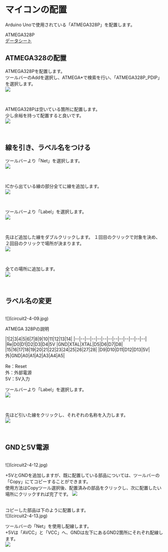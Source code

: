 # マイコンの配置

Arduino Unoで使用されている「ATMEGA328P」を配置します。

ATMEGA328P
<br>
[データシート](
http://www.atmel.com/images/Atmel-8271-8-bit-AVR-Microcontroller-ATmega48A-48PA-88A-88PA-168A-168PA-328-328P_datasheet_Complete.pdf)


## ATMEGA328の配置


ATMEGA328Pを配置します。
<br>
ツールバーのAddを選択し、ATMEGA*で検索を行い、「ATMEGA328P_PDIP」を選択します。
<br>
![](circuit2-4-02.jpg)

<br>

ATMEGA328Pは空いている箇所に配置します。
<br>
少し余裕を持って配置すると良いです。
<br>
![](circuit2-4-03.jpg)

<br>


## 線を引き、ラベル名をつける

ツールバーより「Net」を選択します。
<br>
![](circuit2-4-04.jpg)

<br>

ICから出ている線の部分全てに線を追加します。
<br>
![](circuit2-4-05.jpg)

<br>

ツールバーより「Label」を選択します。
<br>
![](circuit2-4-06.jpg)

<br>

先ほど追加した線をダブルクリックします。
１回目のクリックで対象を決め、２回目のクリックで場所が決まります。
<br>
![](circuit2-4-07.jpg)

<br>

全ての場所に追加します。
<br>
![](circuit2-4-08.jpg)

<br>



## ラベル名の変更

<br>
![](circuit2-4-09.jpg)

<br>

ATMEGA 328Pの説明

|1|2|3|4|5|6|7|8|9|10|11|12|13|14|
|--|--|--|--|--|--|--|--|--|--|--|--|--|
|Re|D0|D1|D2|D3|D4|5V   |GND|XTAL|XTAL|D5|D6|D7|D8|
|15|16|17|18|19|20|21|22|23|24|25|26|27|28|
|D9|D10|D11|D12|D13|5V|外|GND|A0|A1|A2|A3|A4|A5|

Re：Reset
<br>
外：外部電源
<br>
5V：5V入力

ツールバーより「Label」を選択します。
<br>
![](circuit2-4-10.jpg)

<br>

先ほど引いた線をクリックし、それぞれの名称を入力します。
<br>
![](circuit2-4-11.jpg)

<br>


## GNDと5V電源

<br>
![](circuit2-4-12.jpg)

+5VとGNDを追加しますが、既に配置している部品については、ツールバーの「Copy」にてコピーすることができます。
<br>
使用方法はCopyツール選択後、配置済みの部品をクリックし、次に配置したい場所にクリックすれば完了です。
![](circuit2-4-13-2.jpg)


<br>
コピーした部品は下のように配置します。
<br>
![](circuit2-4-13.jpg)

<br>

ツールバーの「Net」を使用し配線します。
<br>
+5Vは「AVCC」と「VCC」へ、GNDは左下にあるGND2箇所にそれぞれ配線します。
<br>
![](circuit2-4-14.jpg)










